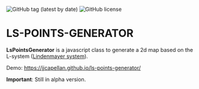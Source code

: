 ![GitHub tag (latest by date)](https://img.shields.io/github/tag-date/jjcapellan/ls-points-generator.svg)
![GitHub license](https://img.shields.io/github/license/jjcapellan/ls-points-generator.svg)
# LS-POINTS-GENERATOR
**LsPointsGenerator** is a javascript class to generate a 2d map based on the L-system ([Lindenmayer system](https://en.wikipedia.org/wiki/L-system)).

Demo: https://jjcapellan.github.io/ls-points-generator/

**Important**: Still in alpha version.


